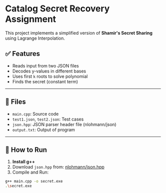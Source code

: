 # Catalog Secret Recovery Assignment

This project implements a simplified version of **Shamir's Secret Sharing** using Lagrange Interpolation.

## ✅ Features
- Reads input from two JSON files
- Decodes y-values in different bases
- Uses first `k` roots to solve polynomial
- Finds the secret (constant term)

---

## 📁 Files
- `main.cpp`: Source code
- `test1.json`, `test2.json`: Test cases
- `json.hpp`: JSON parser header file (nlohmann/json)
- `output.txt`: Output of program

---

## 🧠 How to Run

1. **Install g++**
2. Download `json.hpp` from:
   [nlohmann/json.hpp](https://raw.githubusercontent.com/nlohmann/json/develop/single_include/nlohmann/json.hpp)
3. Compile and Run:

```bash
g++ main.cpp -o secret.exe
.\secret.exe
